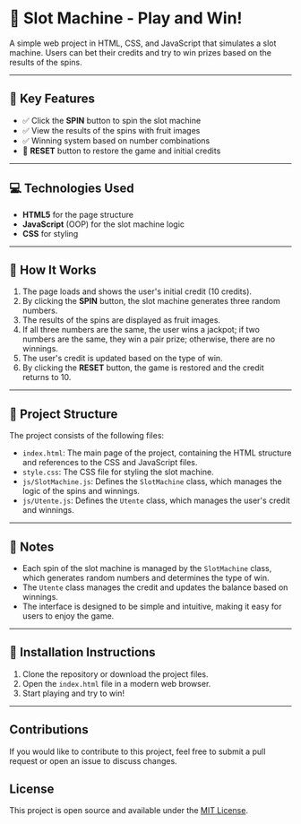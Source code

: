# 🎰 Slot Machine - Play and Win!

A simple web project in HTML, CSS, and JavaScript that simulates a slot machine. Users can bet their credits and try to win prizes based on the results of the spins.

---

## 🧠 Key Features

- ✅ Click the **SPIN** button to spin the slot machine
- ✅ View the results of the spins with fruit images
- ✅ Winning system based on number combinations
- 🔁 **RESET** button to restore the game and initial credits

---

## 💻 Technologies Used

- **HTML5** for the page structure
- **JavaScript** (OOP) for the slot machine logic
- **CSS** for styling

---

## 🚀 How It Works

1. The page loads and shows the user's initial credit (10 credits).
2. By clicking the **SPIN** button, the slot machine generates three random numbers.
3. The results of the spins are displayed as fruit images.
4. If all three numbers are the same, the user wins a jackpot; if two numbers are the same, they win a pair prize; otherwise, there are no winnings.
5. The user's credit is updated based on the type of win.
6. By clicking the **RESET** button, the game is restored and the credit returns to 10.

---

## 📂 Project Structure

The project consists of the following files:

- `index.html`: The main page of the project, containing the HTML structure and references to the CSS and JavaScript files.
- `style.css`: The CSS file for styling the slot machine.
- `js/SlotMachine.js`: Defines the `SlotMachine` class, which manages the logic of the spins and winnings.
- `js/Utente.js`: Defines the `Utente` class, which manages the user's credit and winnings.

---

## 📝 Notes

- Each spin of the slot machine is managed by the `SlotMachine` class, which generates random numbers and determines the type of win.
- The `Utente` class manages the credit and updates the balance based on winnings.
- The interface is designed to be simple and intuitive, making it easy for users to enjoy the game.

---

## 📌 Installation Instructions

1. Clone the repository or download the project files.
2. Open the `index.html` file in a modern web browser.
3. Start playing and try to win!

---

## Contributions

If you would like to contribute to this project, feel free to submit a pull request or open an issue to discuss changes.

## License

This project is open source and available under the [MIT License](LICENSE).